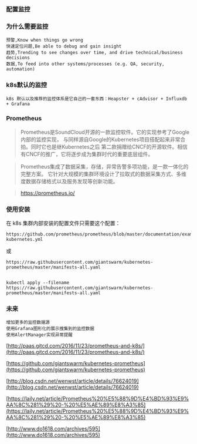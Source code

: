 ### 配置监控

### 为什么需要监控

	预警,Know when things go wrong
	快速定位问题,Be able to debug and gain insight
	趋势,Trending to see changes over time, and drive technical/business decisions
	数据,To feed into other systems/processes (e.g. QA, security, automation)


### k8s默认的监控

	k8s 默认以及推荐的监控体系是它自己的一套东西：Heapster + cAdvisor + Influxdb + Grafana

### Prometheus

>Prometheus是SoundCloud开源的一款监控软件。它的实现参考了Google内部的监控实现， 与同样源自Google的Kubernetes项目搭配起来非常合拍。同时它也是继Kubernetes之后 第二款捐赠给CNCF的开源软件。相信有CNCF的推广，它将逐步成为集群时代的重要底层组件。

>Prometheus集成了数据采集，存储，异常告警多项功能，是一款一体化的完整方案。 它针对大规模的集群环境设计了拉取式的数据采集方式、多维度数据存储格式以及服务发现等创新功能。

> https://prometheus.io/


### 使用安装

在 k8s 集群内部安装的配置文件只需要这个配置： 

	https://github.com/prometheus/prometheus/blob/master/documentation/examples/prometheus-kubernetes.yml
或
	
	https://raw.githubusercontent.com/giantswarm/kubernetes-prometheus/master/manifests-all.yaml


	kubectl apply --filename https://raw.githubusercontent.com/giantswarm/kubernetes-prometheus/master/manifests-all.yaml

### 未来

	增加更多的监控数据源
	使用Grafana图形化的展示搜集到的监控数据
	使用AlertManager实现异常提醒



[http://paas.gitcd.com/2016/11/23/prometheus-and-k8s/](http://paas.gitcd.com/2016/11/23/prometheus-and-k8s/)

[https://github.com/giantswarm/kubernetes-prometheus](https://github.com/giantswarm/kubernetes-prometheus)

[http://blog.csdn.net/wenwst/article/details/76624019](http://blog.csdn.net/wenwst/article/details/76624019)

[https://laily.net/article/Prometheus%20%E5%88%9D%E4%BD%93%E9%AA%8C%281%29%20-%20%E5%AE%89%E8%A3%85](https://laily.net/article/Prometheus%20%E5%88%9D%E4%BD%93%E9%AA%8C%281%29%20-%20%E5%AE%89%E8%A3%85)

[http://www.do1618.com/archives/595](http://www.do1618.com/archives/595)